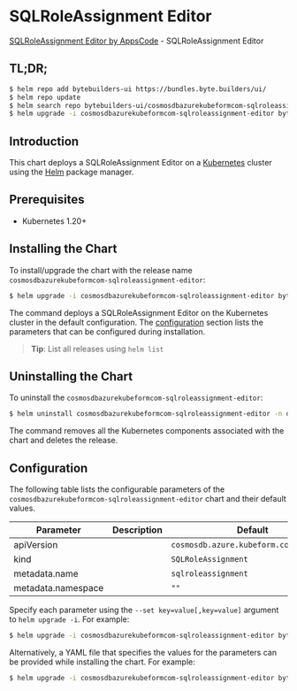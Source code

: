 # SQLRoleAssignment Editor

[SQLRoleAssignment Editor by AppsCode](https://byte.builders) - SQLRoleAssignment Editor

## TL;DR;

```bash
$ helm repo add bytebuilders-ui https://bundles.byte.builders/ui/
$ helm repo update
$ helm search repo bytebuilders-ui/cosmosdbazurekubeformcom-sqlroleassignment-editor --version=v0.4.18
$ helm upgrade -i cosmosdbazurekubeformcom-sqlroleassignment-editor bytebuilders-ui/cosmosdbazurekubeformcom-sqlroleassignment-editor -n default --create-namespace --version=v0.4.18
```

## Introduction

This chart deploys a SQLRoleAssignment Editor on a [Kubernetes](http://kubernetes.io) cluster using the [Helm](https://helm.sh) package manager.

## Prerequisites

- Kubernetes 1.20+

## Installing the Chart

To install/upgrade the chart with the release name `cosmosdbazurekubeformcom-sqlroleassignment-editor`:

```bash
$ helm upgrade -i cosmosdbazurekubeformcom-sqlroleassignment-editor bytebuilders-ui/cosmosdbazurekubeformcom-sqlroleassignment-editor -n default --create-namespace --version=v0.4.18
```

The command deploys a SQLRoleAssignment Editor on the Kubernetes cluster in the default configuration. The [configuration](#configuration) section lists the parameters that can be configured during installation.

> **Tip**: List all releases using `helm list`

## Uninstalling the Chart

To uninstall the `cosmosdbazurekubeformcom-sqlroleassignment-editor`:

```bash
$ helm uninstall cosmosdbazurekubeformcom-sqlroleassignment-editor -n default
```

The command removes all the Kubernetes components associated with the chart and deletes the release.

## Configuration

The following table lists the configurable parameters of the `cosmosdbazurekubeformcom-sqlroleassignment-editor` chart and their default values.

|     Parameter      | Description |                      Default                      |
|--------------------|-------------|---------------------------------------------------|
| apiVersion         |             | <code>cosmosdb.azure.kubeform.com/v1alpha1</code> |
| kind               |             | <code>SQLRoleAssignment</code>                    |
| metadata.name      |             | <code>sqlroleassignment</code>                    |
| metadata.namespace |             | <code>""</code>                                   |


Specify each parameter using the `--set key=value[,key=value]` argument to `helm upgrade -i`. For example:

```bash
$ helm upgrade -i cosmosdbazurekubeformcom-sqlroleassignment-editor bytebuilders-ui/cosmosdbazurekubeformcom-sqlroleassignment-editor -n default --create-namespace --version=v0.4.18 --set apiVersion=cosmosdb.azure.kubeform.com/v1alpha1
```

Alternatively, a YAML file that specifies the values for the parameters can be provided while
installing the chart. For example:

```bash
$ helm upgrade -i cosmosdbazurekubeformcom-sqlroleassignment-editor bytebuilders-ui/cosmosdbazurekubeformcom-sqlroleassignment-editor -n default --create-namespace --version=v0.4.18 --values values.yaml
```

